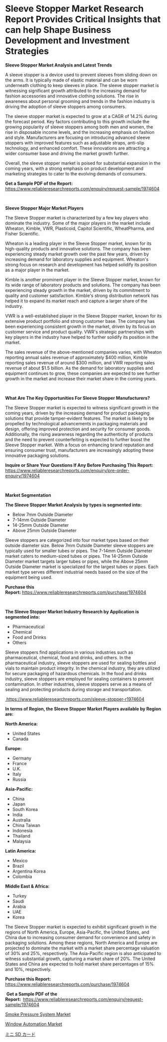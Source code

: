 <p><h1>Sleeve Stopper Market Research Report Provides Critical Insights that can help Shape Business Development and Investment Strategies</h1></p><p><strong>Sleeve Stopper Market Analysis and Latest Trends</strong></p>
<p><p>A sleeve stopper is a device used to prevent sleeves from sliding down on the arms. It is typically made of elastic material and can be worn underneath clothing to keep sleeves in place. The sleeve stopper market is witnessing significant growth attributed to the increasing demand for fashion accessories and innovative clothing solutions. The rise in awareness about personal grooming and trends in the fashion industry is driving the adoption of sleeve stoppers among consumers.</p><p>The sleeve stopper market is expected to grow at a CAGR of 14.2% during the forecast period. Key factors contributing to this growth include the growing popularity of sleeve stoppers among both men and women, the rise in disposable income levels, and the increasing emphasis on fashion and style. Manufacturers are focusing on introducing advanced sleeve stoppers with improved features such as adjustable straps, anti-slip technology, and enhanced comfort. These innovations are attracting a wider consumer base and driving the market growth further.</p><p>Overall, the sleeve stopper market is poised for substantial expansion in the coming years, with a strong emphasis on product development and marketing strategies to cater to the evolving demands of consumers.</p></p>
<p><strong>Get a Sample PDF of the Report:&nbsp;</strong> <a href="https://www.reliableresearchreports.com/enquiry/request-sample/1974604">https://www.reliableresearchreports.com/enquiry/request-sample/1974604</a></p>
<p>&nbsp;</p>
<p><strong>Sleeve Stopper Major Market Players</strong></p>
<p><p>The Sleeve Stopper market is characterized by a few key players who dominate the industry. Some of the major players in the market include Wheaton, Kimble, VWR, Plasticoid, Capitol Scientific, WheatPharma, and Fisher Scientific.</p><p>Wheaton is a leading player in the Sleeve Stopper market, known for its high-quality products and innovative solutions. The company has been experiencing steady market growth over the past few years, driven by increasing demand for laboratory supplies and equipment. Wheaton's strong focus on research and development has helped solidify its position as a major player in the market.</p><p>Kimble is another prominent player in the Sleeve Stopper market, known for its wide range of laboratory products and solutions. The company has been experiencing steady growth in the market, driven by its commitment to quality and customer satisfaction. Kimble's strong distribution network has helped it to expand its market reach and capture a larger share of the industry.</p><p>VWR is a well-established player in the Sleeve Stopper market, known for its extensive product portfolio and strong customer base. The company has been experiencing consistent growth in the market, driven by its focus on customer service and product quality. VWR's strategic partnerships with key players in the industry have helped to further solidify its position in the market.</p><p>The sales revenue of the above-mentioned companies varies, with Wheaton reporting annual sales revenue of approximately $400 million, Kimble reporting sales revenue of around $300 million, and VWR reporting sales revenue of about $1.5 billion. As the demand for laboratory supplies and equipment continues to grow, these companies are expected to see further growth in the market and increase their market share in the coming years.</p></p>
<p>&nbsp;</p>
<p><strong>What Are The Key Opportunities For Sleeve Stopper Manufacturers?</strong></p>
<p><p>The Sleeve Stopper market is expected to witness significant growth in the coming years, driven by the increasing demand for product packaging solutions that provide tamper-evident features. The market is likely to be propelled by technological advancements in packaging materials and design, offering improved protection and security for consumer goods. Additionally, the rising awareness regarding the authenticity of products and the need to prevent counterfeiting is expected to further boost the Sleeve Stopper market. With a focus on enhancing brand reputation and ensuring consumer trust, manufacturers are increasingly adopting these innovative packaging solutions.</p></p>
<p><strong>Inquire or Share Your Questions If Any Before Purchasing This Report:</strong> <a href="https://www.reliableresearchreports.com/enquiry/pre-order-enquiry/1974604">https://www.reliableresearchreports.com/enquiry/pre-order-enquiry/1974604</a></p>
<p>&nbsp;</p>
<p><strong>Market Segmentation</strong></p>
<p><strong>The Sleeve Stopper Market Analysis by types is segmented into:</strong></p>
<p><ul><li>Below 7mm Outside Diameter</li><li>7-14mm Outside Diameter</li><li>14-25mm Outside Diameter</li><li>Above 25mm Outside Diameter</li></ul></p>
<p><p>Sleeve stoppers are categorized into four market types based on their outside diameter size. Below 7mm Outside Diameter sleeve stoppers are typically used for smaller tubes or pipes. The 7-14mm Outside Diameter market caters to medium-sized tubes or pipes. The 14-25mm Outside Diameter market targets larger tubes or pipes, while the Above 25mm Outside Diameter market is specialized for the largest tubes or pipes. Each market type serves different industrial needs based on the size of the equipment being used.</p></p>
<p><strong>Purchase this Report:&nbsp;</strong><a href="https://www.reliableresearchreports.com/purchase/1974604">https://www.reliableresearchreports.com/purchase/1974604</a></p>
<p>&nbsp;</p>
<p><strong>The Sleeve Stopper Market Industry Research by Application is segmented into:</strong></p>
<p><ul><li>Pharmaceutical</li><li>Chemical</li><li>Food and Drinks</li><li>Others</li></ul></p>
<p><p>Sleeve stoppers find applications in various industries such as pharmaceutical, chemical, food and drinks, and others. In the pharmaceutical industry, sleeve stoppers are used for sealing bottles and vials to maintain product integrity. In the chemical industry, they are utilized for secure packaging of hazardous chemicals. In the food and drinks industry, sleeve stoppers are employed for sealing containers to prevent contamination. In other industries, sleeve stoppers serve as a means of sealing and protecting products during storage and transportation.</p></p>
<p><a href="https://www.reliableresearchreports.com/sleeve-stopper-r1974604">&nbsp;https://www.reliableresearchreports.com/sleeve-stopper-r1974604</a></p>
<p><strong>In terms of Region, the Sleeve Stopper Market Players available by Region are:</strong></p>
<p>
    <p> <strong> North America: </strong>
        <ul>
            <li>United States</li>
            <li>Canada</li>
        </ul>
        </p> 
    <p> <strong> Europe: </strong>
        <ul>
            <li>Germany</li>
            <li>France</li>
            <li>U.K.</li>
            <li>Italy</li>
            <li>Russia</li>
        </ul>
        </p> 
    <p> <strong> Asia-Pacific: </strong>
        <ul>
            <li>China</li>
            <li>Japan</li>
            <li>South Korea</li>
            <li>India</li>
            <li>Australia</li>
            <li>China Taiwan</li>
            <li>Indonesia</li>
            <li>Thailand</li>
            <li>Malaysia</li>
        </ul>
        </p> 
    <p> <strong> Latin America: </strong>
        <ul>
            <li>Mexico</li>
            <li>Brazil</li>
            <li>Argentina Korea</li>
            <li>Colombia</li>
        </ul>
        </p> 
    <p> <strong> Middle East & Africa: </strong>
        <ul>
            <li>Turkey</li>
            <li>Saudi</li>
            <li>Arabia</li>
            <li>UAE</li>
            <li>Korea</li>
        </ul>
    </p>
    </p>
<p><p>The Sleeve Stopper market is expected to exhibit significant growth in the regions of North America, Europe, Asia-Pacific, the United States, and China due to increasing consumer demand for convenience and safety in packaging solutions. Among these regions, North America and Europe are projected to dominate the market with a market share percentage valuation of 30% and 25%, respectively. The Asia-Pacific region is also anticipated to witness substantial growth, capturing a market share of 20%. The United States and China are expected to hold market share percentages of 15% and 10%, respectively.</p></p>
<p><strong>Purchase this Report: </strong><a href="https://www.reliableresearchreports.com/purchase/1974604">https://www.reliableresearchreports.com/purchase/1974604</a></p>
<p>&nbsp;<strong>Get a Sample PDF of the Report:&nbsp;&nbsp;</strong><a href="https://www.reliableresearchreports.com/enquiry/request-sample/1974604">https://www.reliableresearchreports.com/enquiry/request-sample/1974604</a></p>
<p><strong></strong></p>
<p><p><a href="https://github.com/gamblestampleyjenny50m5sl6/Market-Research-Report-List-2/blob/main/smoke-pressure-system-market.md">Smoke Pressure System Market</a></p><p><a href="https://github.com/nicholepatriciadoylenwnrjr0/Market-Research-Report-List-2/blob/main/window-automation-market.md">Window Automation Market</a></p><p><a href="https://github.com/nemesis2824/Market-Research-Report-List-1/blob/main/852636028067.md">ミニ SD カード</a></p></p>